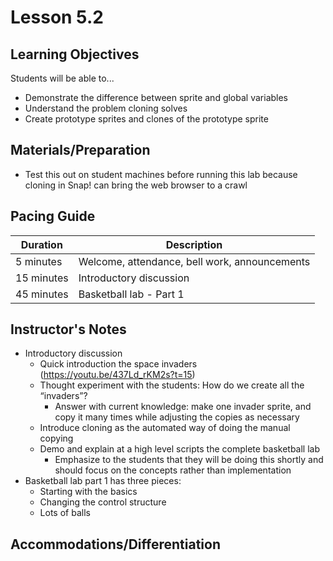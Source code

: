 # Lesson 5.2

## Learning Objectives

Students will be able to...

-   Demonstrate the difference between sprite and global variables
-   Understand the problem cloning solves
-   Create prototype sprites and clones of the prototype sprite

## Materials/Preparation

-   Test this out on student machines before running this lab because cloning in Snap! can bring the web browser to a crawl

## Pacing Guide

| Duration   | Description                                   |
| ---------- | --------------------------------------------- |
| 5 minutes  | Welcome, attendance, bell work, announcements |
| 15 minutes | Introductory discussion                       |
| 45 minutes | Basketball lab - Part 1                       |

## Instructor's Notes

-   Introductory discussion
    -   Quick introduction the space invaders (<https://youtu.be/437Ld_rKM2s?t=15>)
    -   Thought experiment with the students: How do we create all the “invaders”?
        -   Answer with current knowledge: make one invader sprite, and copy it many times while adjusting the copies as necessary
    -   Introduce cloning as the automated way of doing the manual copying
    -   Demo and explain at a high level scripts the complete basketball lab
        -   Emphasize to the students that they will be doing this shortly and should focus on the concepts rather than implementation
-   Basketball lab part 1 has three pieces: 
    -   Starting with the basics <!-- http://tealsclass.com/mod/page/view.php?id=14791 -->
    -   Changing the control structure <!-- http://tealsclass.com/mod/page/view.php?id=14792 -->
    -   Lots of balls <!-- http://tealsclass.com/mod/page/view.php?id=14793 -->

## Accommodations/Differentiation
